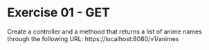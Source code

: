 # Exercise 01 - GET

Create a controller and a methood that returns a list of anime names through the following URL: https://localhost:8080/v1/animes

